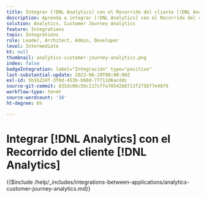 ```yaml
---
title: Integrar [!DNL Analytics] con el Recorrido del cliente [!DNL Analytics]
description: Aprenda a integrar [!DNL Analytics] con el Recorrido del cliente [!DNL Analytics].
solution: Analytics, Customer Journey Analytics
feature: Integrations
topic: Integrations
role: Leader, Architect, Admin, Developer
level: Intermediate
kt: null
thumbnail: analytics-customer-journey-analytics.png
index: false
badgeIntegration: label="Integración" type="positive"
last-substantial-update: 2023-06-29T00:00:00Z
exl-id: 5b1b224f-3f0d-453b-b68d-77711d6acddc
source-git-commit: d35dc06c56c117cffe70542b6713f275877e4879
workflow-type: tm+mt
source-wordcount: '16'
ht-degree: 6%

---
```


# Integrar [!DNL Analytics] con el Recorrido del cliente [!DNL Analytics]

{{$include /help/_includes/integrations-between-applications/analytics-customer-journey-analytics.md}}
